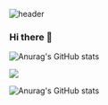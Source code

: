 ![header](https://capsule-render.vercel.app/api?soft=wave&color=auto&height=300&section=header&text=capsule%20render&fontSize=90)

### Hi there 👋
![Anurag's GitHub stats](https://github-readme-stats.vercel.app/api?username=ssyy5460D&show_icons=true&theme=radical)
<!--
**ssyy5460/ssyy5460** is a ✨ _special_ ✨ repository because its `README.md` (this file) appears on your GitHub profile.

Here are some ideas to get you started:

- 🔭 I’m currently working on ...
- 🌱 I’m currently learning ...
- 👯 I’m looking to collaborate on ...
- 🤔 I’m looking for help with ...
- 💬 Ask me about ...
- 📫 How to reach me: ...
- 😄 Pronouns: ...
- ⚡ Fun fact: ...
-->
<a href="[버튼을 눌렀을 때 이동할 링크](https://img.shields.io/badge/)" target="_blank"><img src="https://img.shields.io/badge/뱃지레이블-배경색?style=뱃지모양&logo=로고&logoColor=로고색상"/></a>

![Anurag's GitHub stats](https://github-readme-stats.vercel.app/api?username=ssyy5460&show_icons=true&theme=vue)
